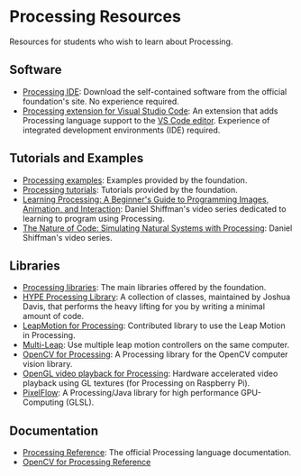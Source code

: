 # Processing Resources

Resources for students who wish to learn about Processing.


## Software

- [Processing IDE](https://processing.org/download/): Download the self-contained software from the official foundation's site. No experience required.
- [Processing extension for Visual Studio Code](https://github.com/TobiahZ/processing-vscode): An extension that adds Processing language support to the [VS Code editor](https://code.visualstudio.com/). Experience of integrated development environments (IDE) required.


## Tutorials and Examples

- [Processing examples](https://processing.org/examples/): Examples provided by the foundation.
- [Processing tutorials](https://processing.org/tutorials/): Tutorials provided by the foundation.
- [Learning Processing: A Beginner's Guide to Programming Images, Animation, and Interaction](https://www.youtube.com/watch?v=2VLaIr5Ckbs&list=PLRqwX-V7Uu6ZYJC7L-r6rX6utt6wwJCyi): Daniel Shiffman's video series dedicated to learning to program using Processing.
- [The Nature of Code: Simulating Natural Systems with Processing](https://www.youtube.com/watch?v=6vX8wT1G798&list=PLRqwX-V7Uu6YVljJvFRCyRM6mmF5wMPeE): Daniel Shiffman's video series.


## Libraries

- [Processing libraries](https://processing.org/reference/libraries/): The main libraries offered by the foundation.
- [HYPE Processing Library](https://github.com/hype/HYPE_Processing): A collection of classes, maintained by Joshua Davis, that performs the heavy lifting for you by writing a minimal amount of code.
- [LeapMotion for Processing](https://github.com/nok/leap-motion-processing): Contributed library to use the Leap Motion in Processing.
- [Multi-Leap](https://github.com/paluka/Multi-Leap): Use multiple leap motion controllers on the same computer.
- [OpenCV for Processing](https://github.com/atduskgreg/opencv-processing): A Processing library for the OpenCV computer vision library.
- [OpenGL video playback for Processing](https://github.com/gohai/processing-glvideo): Hardware accelerated video playback using GL textures (for Processing on Raspberry Pi).
- [PixelFlow](https://github.com/diwi/PixelFlow): A Processing/Java library for high performance GPU-Computing (GLSL).


## Documentation

- [Processing Reference](https://processing.org/reference/): The official Processing language documentation.
- [OpenCV for Processing Reference](https://atduskgreg.github.io/opencv-processing/reference/)
